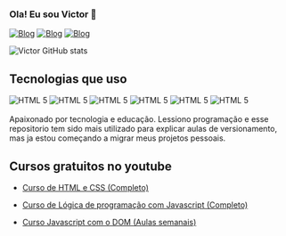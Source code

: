 ### Ola! Eu sou Victor 🤚

[![Blog](https://img.shields.io/badge/YouTube-FF0000?style=for-the-badge&logo=youtube&logoColor=white)](https://www.youtube.com/channel/UCxIUpkl45_RllaTMplYMyGw)
[![Blog](https://img.shields.io/badge/LinkedIn-0077B5?style=for-the-badge&logo=linkedin&logoColor=white)](https://www.linkedin.com/in/victor-alencar-vitec/)
[![Blog](https://img.shields.io/badge/Instagram-E4405F?style=for-the-badge&logo=instagram&logoColor=white)](https://instagram.com/vitechdev)

![Victor GitHub stats](https://github-readme-stats.vercel.app/api?username=victorhsouza&show_icons=true&theme=dracula)

## Tecnologias que uso

<div>
<img alt="HTML 5" src="https://img.shields.io/badge/HTML5-E34F26?style=for-the-badge&logo=html5&logoColor=white"/>
<img alt="HTML 5" src="https://img.shields.io/badge/CSS3-1572B6?style=for-the-badge&logo=css3&logoColor=white"/>
<img alt="HTML 5" src="https://img.shields.io/badge/JavaScript-F7DF1E?style=for-the-badge&logo=javascript&logoColor=black"/>
<img alt="HTML 5" src="https://img.shields.io/badge/Node.js-43853D?style=for-the-badge&logo=node.js&logoColor=white"/>
<img alt="HTML 5" src="https://img.shields.io/badge/Java-ED8B00?style=for-the-badge&logo=openjdk&logoColor=white"/>
<img alt="HTML 5" src="https://img.shields.io/badge/PHP-777BB4?style=for-the-badge&logo=php&logoColor=white"/>

</div>
<br>
Apaixonado por tecnologia e educação. Lessiono programação e esse repositorio tem sido mais utilizado para explicar aulas de versionamento, mas ja estou começando a migrar meus projetos pessoais. 

## Cursos gratuitos no youtube
- [Curso de HTML e CSS (Completo) ](https://youtube.com/playlist?list=PLGVWRac7__cmK5QQneX7VqwGafBpU6MqH)

- [Curso de Lógica de programação com Javascript (Completo)](https://youtube.com/playlist?list=PLGVWRac7__cltqD_Wy4rpH65ho9G1XPcp)

- [Curso Javascript com o DOM (Aulas semanais)](https://youtube.com/playlist?list=PLGVWRac7__cltqD_Wy4rpH65ho9G1XPcp)
